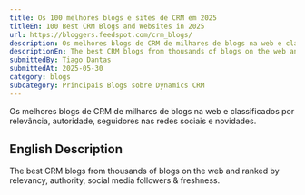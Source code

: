 ```yaml
---
title: Os 100 melhores blogs e sites de CRM em 2025
titleEn: 100 Best CRM Blogs and Websites in 2025
url: https://bloggers.feedspot.com/crm_blogs/
description: Os melhores blogs de CRM de milhares de blogs na web e classificados por relevância, autoridade, seguidores nas redes sociais e novidades.
descriptionEn: The best CRM blogs from thousands of blogs on the web and ranked by relevancy, authority, social media followers & freshness.
submittedBy: Tiago Dantas
submittedAt: 2025-05-30
category: blogs
subcategory: Principais Blogs sobre Dynamics CRM
---
```


Os melhores blogs de CRM de milhares de blogs na web e classificados por relevância, autoridade, seguidores nas redes sociais e novidades.


## English Description

The best CRM blogs from thousands of blogs on the web and ranked by relevancy, authority, social media followers & freshness.
